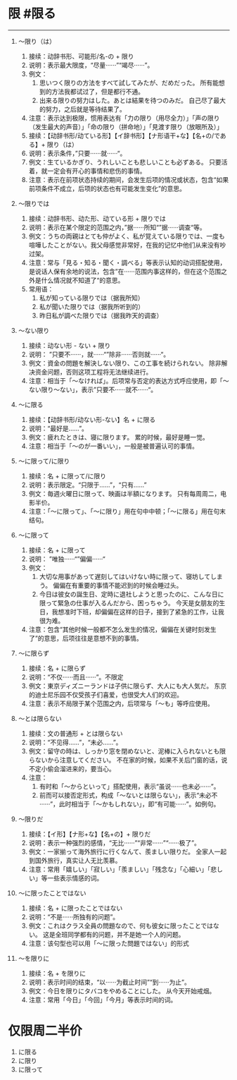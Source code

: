 # 限 #限る
---
1. 〜限り（は）
	1. 接续：动辞书形、可能形/名-の + 限り
	2. 说明：表示最大限度，“尽量······”“竭尽······”。
	3. 例文：
		1. 思いつく限りの方法をすべて試してみたが、だめだった。
			所有能想到的方法我都试过了，但是都行不通。
		2. 出来る限りの努力はした。あとは結果を待つのみだ。
			自己尽了最大的努力，之后就是等待结果了。
	4. 注意：表示达到极限，惯用表达有「力の限り（用尽全力）」「声の限り（发生最大的声音）」「命の限り（拼命地）」「見渡す限り（放眼所及）」
	5. 接续：【动辞书形/动ている形】【イ辞书形】【ナ形语干+な】【名+の/である】+ 限り（は）
	6. 说明：表示条件，”只要······就······“。
	7. 例文：生ているかぎり、うれしいことも悲しいことも必ずある。
			只要活着，就一定会有开心的事情和悲伤的事情。
	8. 注意：表示在前项状态持续的期间，会发生后项的情况或状态，包含“如果前项条件不成立，后项的状态也有可能发生变化”的意思。

2. 〜限りでは
	1. 接续：动辞书形、动た形、动ている形 + 限りでは
	2. 说明：表示在某个限定的范围之内，”据······所知“”据······调查“等。
	3. 例文：うちの両親はとても仲がよく、私が覚えている限りでは、一度も喧嘩したことがない。我父母感觉非常好，在我的记忆中他们从来没有吵过架。
	4. 注意：常与「見る・知る・聞く・調べる」等表示认知的动词搭配使用，是说话人保有余地的说法，包含”在······范围内事这样的，但在这个范围之外是什么情况就不知道了“的意思。
	5. 常用语：
		1. 私が知っている限りでは（据我所知）
		2. 私が聞いた限りでは（据我所听到的）
		3. 昨日私が調べた限りでは（据我昨天的调查）

3. 〜ない限り
	1. 接续：动ない形 - ない + 限り
	2. 说明： ”只要不······，就······“”除非······否则就······“。
	3. 例文：資金の問題を解決しない限り、この工事を続けられない。
			除非解决资金问题，否则这项工程将无法继续进行。
	4. 注意：相当于「〜なければ」。后项常与否定的表达方式呼应使用，即「〜ない限り〜ない」，表示”只要不······就不······“。

4. 〜に限る
	1.  接续：【动辞书形/动ない形-ない】名 + に限る
	2. 说明：“最好是……”。
	3. 例文：疲れたときは、寝に限ります。 累的时候，最好是睡一觉。
	4. 注意：相当于「〜のが一番いい」，一般是被普遍认可的事情。

5. 〜に限って/に限り
	1. 接续：名 + に限って/に限り
	2. 说明：表示限定。“只限于……”，“只有……”
	3. 例文：毎週火曜日に限って、映画は半額になります。
			只有每周周二，电影半价。
	4. 注意：「〜に限って」、「〜に限り」用在句中中顿；「〜に限る」用在句末结句。

6.  〜に限って
	1. 接续：名 + に限って
	2. 说明： ”唯独······“”偏偏······“
	3. 例文：
		1. 大切な用事があって遅刻してはいけない時に限って、寝坊してしまう。
			偏偏在有重要的事情不能迟到的时候会睡过头。
		2. 今日は彼女の誕生日、定時に退社しようと思ったのに、こんな日に限って緊急の仕事が入るんだから、困っちゃう。
			今天是女朋友的生日，我想准时下班，却偏偏在这样的日子，接到了紧急的工作，让我很为难。
	4. 注意：包含“其他时候一般都不怎么发生的情况，偏偏在关键时刻发生了”的意思，后项往往是意想不到的事情。

7. 〜に限らず
	1. 接续：名 + に限らず
	2. 说明：“不仅······而且······”。不限定
	3. 例文：東京ディズニーランドは子供に限らず、大人にも大人気だ。
			东京的迪士尼乐园不仅受孩子们喜爱，也很受大人们的欢迎。
	4. 注意：表示不局限于某个范围之内，后项常与「〜も」等呼应使用。

8. 〜とは限らない
	1. 接续：文の普通形 + とは限らない
	2. 说明：“不见得……”，“未必……”。
	3. 例文：留守の時は、しっかり窓を閉めないと、泥棒に入られないとも限らないから注意してください。
			不在家的时候，如果不关后门窗的话，说不定小偷会溜进来的，要当心。
	4. 注意：
		1. 有时和「〜からといって」搭配使用，表示“虽说······也未必······”。
		2. 前而可以接否定形式，构成「〜ないとは限らない」，表示“未必不······”，此时相当于「〜かもしれない」，即“有可能······”。如例句。
9. 〜限りだ
	1. 接续：【イ形】【ナ形+な】【名+の】+ 限りだ
	2. 说明：表示一种强烈的感情，“无比······”“非常······”“······极了”。
	3. 例文：一家揃って海外旅行に行くなんて、羨ましい限りだ。
			全家人一起到国外旅行，真实让人无比羡慕。
	4. 注意：常用「嬉しい」「寂しい」「羨ましい」「残念な」「心細い」「悲しい」等一些表示情感的词。

10. 〜に限ったことではない
	1. 接续：名 + に限ったことではない
	2. 说明：“不是······所独有的问题”。
	3. 例文：これはクラス全員の問題なので、何も彼女に限ったことではない。
			这是全班同学都有的问题，并不是她一个人的问题。
	4. 注意：该句型也可以用「〜に限った問題ではない」的形式

11. 〜を限りに
	1. 接续：名 + を限りに
	2. 说明：表示时间的结束，“以······为截止时间”“到······为止”。
	3. 例文：今日を限りにタバコをやめることにした。
			从今天开始戒烟。
	4. 注意：常用「今日」「今回」「今月」等表示时间的词。

# 仅限周二半价
1. に限る
2. に限り
3. に限って

